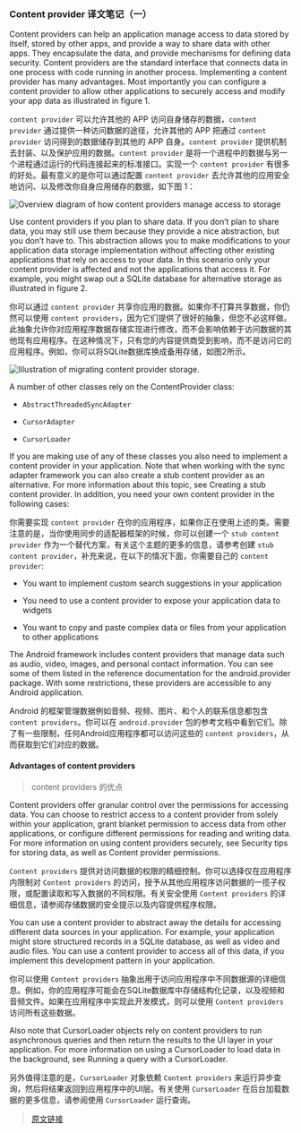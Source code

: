 ### Content provider 译文笔记（一）

Content providers can help an application manage access to data stored by itself, stored by other apps, and provide a way to share data with other apps. They encapsulate the data, and provide mechanisms for defining data security. Content providers are the standard interface that connects data in one process with code running in another process. Implementing a content provider has many advantages. Most importantly you can configure a content provider to allow other applications to securely access and modify your app data as illustrated in figure 1.

`content provider` 可以允许其他的 APP 访问自身储存的数据，`content provider` 通过提供一种访问数据的途径，允许其他的 APP 把通过 `content provider` 访问得到的数据储存到其他的 APP 自身。`content provider` 提供机制去封装、以及保护应用的数据。`content provider` 是将一个进程中的数据与另一个进程通过运行的代码连接起来的标准接口。实现一个 `content provider` 有很多的好处。最有意义的是你可以通过配置 `content provider` 去允许其他的应用安全地访问、以及修改你自身应用储存的数据，如下图 1：

![Overview diagram of how content providers manage access to storage](http://baihonghua.cn/content-provider-overview.png)

Use content providers if you plan to share data. If you don’t plan to share data, you may still use them because they provide a nice abstraction, but you don’t have to. This abstraction allows you to make modifications to your application data storage implementation without affecting other existing applications that rely on access to your data. In this scenario only your content provider is affected and not the applications that access it. For example, you might swap out a SQLite database for alternative storage as illustrated in figure 2.

你可以通过 `content provider` 共享你应用的数据。如果你不打算共享数据，你仍然可以使用 `content providers`，因为它们提供了很好的抽象，但您不必这样做。此抽象允许你对应用程序数据存储实现进行修改，而不会影响依赖于访问数据的其他现有应用程序。在这种情况下，只有您的内容提供商受到影响，而不是访问它的应用程序。例如，你可以将SQLite数据库换成备用存储，如图2所示。

![Illustration of migrating content provider storage.](http://baihonghua.cn/content-provider-migration.png)

A number of other classes rely on the ContentProvider class:

- `AbstractThreadedSyncAdapter`

- `CursorAdapter`

- `CursorLoader`

If you are making use of any of these classes you also need to implement a content provider in your application. Note that when working with the sync adapter framework you can also create a stub content provider as an alternative. For more information about this topic, see Creating a stub content provider. In addition, you need your own content provider in the following cases:

你需要实现 `content provider` 在你的应用程序，如果你正在使用上述的类。需要注意的是，当你使用同步的适配器框架的时候，你可以创建一个 `stub content provider` 作为一个替代方案，有关这个主题的更多的信息，请参考创建 `stub content provider`，补充来说，在以下的情况下面，你需要自己的 `content provider`:

- You want to implement custom search suggestions in your application

- You need to use a content provider to expose your application data to widgets

- You want to copy and paste complex data or files from your application to other applications

The Android framework includes content providers that manage data such as audio, video, images, and personal contact information. You can see some of them listed in the reference documentation for the android.provider package. With some restrictions, these providers are accessible to any Android application.

Android 的框架管理数据例如音频、视频、图片、和个人的联系信息都包含 `content providers`。你可以在 `android.provider` 包的参考文档中看到它们。除了有一些限制，任何Android应用程序都可以访问这些的 `content providers`，从而获取到它们对应的数据。

#### Advantages of content providers

> content providers 的优点

Content providers offer granular control over the permissions for accessing data. You can choose to restrict access to a content provider from solely within your application, grant blanket permission to access data from other applications, or configure different permissions for reading and writing data. For more information on using content providers securely, see Security tips for storing data, as well as Content provider permissions.

`Content providers` 提供对访问数据的权限的精细控制。你可以选择仅在应用程序内限制对 `Content providers` 的访问，授予从其他应用程序访问数据的一揽子权限，或配置读取和写入数据的不同权限。有关安全使用 `Content providers` 的详细信息，请参阅存储数据的安全提示以及内容提供程序权限。

You can use a content provider to abstract away the details for accessing different data sources in your application. For example, your application might store structured records in a SQLite database, as well as video and audio files. You can use a content provider to access all of this data, if you implement this development pattern in your application.

你可以使用 `Content providers` 抽象出用于访问应用程序中不同数据源的详细信息。例如，你的应用程序可能会在SQLite数据库中存储结构化记录，以及视频和音频文件。如果在应用程序中实现此开发模式，则可以使用 `Content providers` 访问所有这些数据。

Also note that CursorLoader objects rely on content providers to run asynchronous queries and then return the results to the UI layer in your application. For more information on using a CursorLoader to load data in the background, see Running a query with a CursorLoader.

另外值得注意的是，`CursorLoader` 对象依赖 `Content providers` 来运行异步查询，然后将结果返回到应用程序中的UI层。有关使用 `CursorLoader` 在后台加载数据的更多信息，请参阅使用 `CursorLoader` 运行查询。

> [原文链接](https://developer.android.com/guide/topics/providers/content-providers.html)

